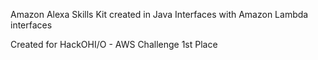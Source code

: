 Amazon Alexa Skills Kit created in Java
Interfaces with Amazon Lambda interfaces

Created for HackOHI/O - AWS Challenge 1st Place
